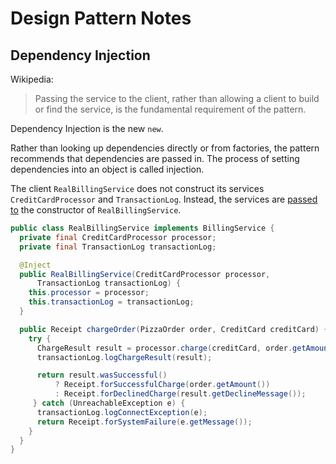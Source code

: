 Design Pattern Notes
===

Dependency Injection
---

Wikipedia:
> Passing the service to the client, rather than allowing a client to build or find the service, is the fundamental requirement of the pattern.

Dependency Injection is the new `new`.

Rather than looking up dependencies directly or from factories, the pattern recommends that dependencies are passed in. The process of setting dependencies into an object is called injection.

The client `RealBillingService` does not construct its services `CreditCardProcessor` and `TransactionLog`.
Instead, the services are [passed to](https://github.com/google/guice/wiki/Motivation) the constructor of `RealBillingService`. 

```Java
public class RealBillingService implements BillingService {
  private final CreditCardProcessor processor;
  private final TransactionLog transactionLog;

  @Inject
  public RealBillingService(CreditCardProcessor processor,
      TransactionLog transactionLog) {
    this.processor = processor;
    this.transactionLog = transactionLog;
  }

  public Receipt chargeOrder(PizzaOrder order, CreditCard creditCard) {
    try {
      ChargeResult result = processor.charge(creditCard, order.getAmount());
      transactionLog.logChargeResult(result);

      return result.wasSuccessful()
          ? Receipt.forSuccessfulCharge(order.getAmount())
          : Receipt.forDeclinedCharge(result.getDeclineMessage());
     } catch (UnreachableException e) {
      transactionLog.logConnectException(e);
      return Receipt.forSystemFailure(e.getMessage());
    }
  }
}
```


